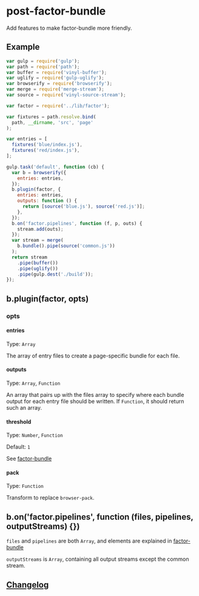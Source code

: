 # post-factor-bundle
Add features to make factor-bundle more friendly.

## Example

```javascript
var gulp = require('gulp');
var path = require('path');
var buffer = require('vinyl-buffer');
var uglify = require('gulp-uglify');
var browserify = require('browserify');
var merge = require('merge-stream');
var source = require('vinyl-source-stream');

var factor = require('../lib/factor');

var fixtures = path.resolve.bind(
  path, __dirname, 'src', 'page'
);

var entries = [
  fixtures('blue/index.js'),
  fixtures('red/index.js'),
];

gulp.task('default', function (cb) {
  var b = browserify({
    entries: entries,
  });
  b.plugin(factor, {
    entries: entries,
    outputs: function () {
      return [source('blue.js'), source('red.js')];
    },
  });
  b.on('factor.pipelines', function (f, p, outs) {
    stream.add(outs);
  });
  var stream = merge(
    b.bundle().pipe(source('common.js'))
  );
  return stream
    .pipe(buffer())
    .pipe(uglify())
    .pipe(gulp.dest('./build'));
});

```

## b.plugin(factor, opts)

### opts

#### entries

Type: `Array`

The array of entry files to create a page-specific bundle for each file.

#### outputs

Type: `Array`, `Function`

An array that pairs up with the files array to specify where each bundle output for each entry file should be written.
If `Function`, it should return such an array.

#### threshold

Type: `Number`, `Function`

Default: `1`

See [factor-bundle](https://github.com/substack/factor-bundle#var-fr--factorfiles-opts)

#### pack

Type: `Function`

Transform to replace `browser-pack`.

## b.on('factor.pipelines', function (files, pipelines, outputStreams) {})

`files` and `pipelines` are both `Array`,
and elements are explained in [factor-bundle](https://github.com/substack/factor-bundle#bonfactorpipeline-function-file-pipeline-)

`outputStreams` is `Array`, containing all output streams except the common stream.

## [Changelog](changelog.md)
